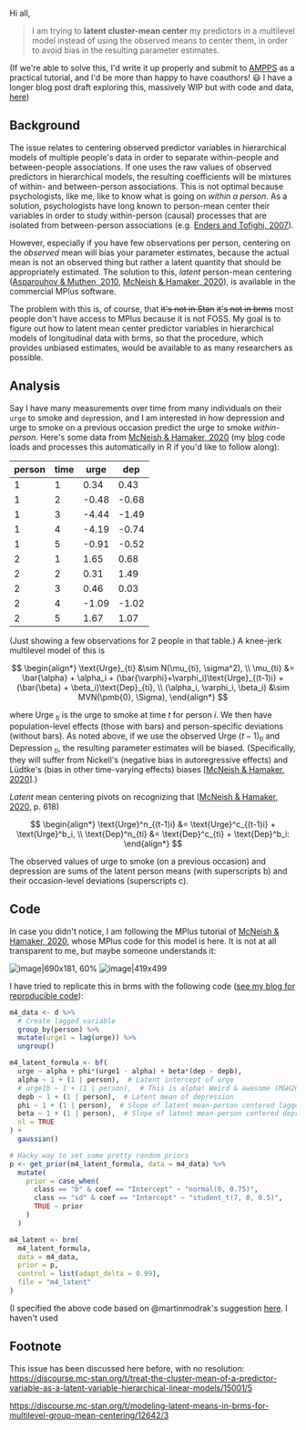 Hi all,

>I am trying to **latent cluster-mean center** my predictors in a multilevel model instead of using the observed means to center them, in order to avoid bias in the resulting parameter estimates. 

(If we're able to solve this, I'd write it up properly and submit to [AMPPS](https://www.psychologicalscience.org/publications/ampps) as a practical tutorial, and I'd be more than happy to have coauthors! 😃 I have a longer blog post draft exploring this, massively WIP but with code and data, [here](https://mvuorre.github.io/posts/stan-latent-mean-centering/))

## Background

The issue relates to centering observed predictor variables in hierarchical models of multiple people's data in order to separate within-people and between-people associations. If one uses the raw values of observed predictors in hierarchical models, the resulting coefficients will be mixtures of within- and between-person associations. This is not optimal because psychologists, like me, like to know what is going on *within a person*. As a solution, psychologists have long known to person-mean center their variables in order to study within-person (causal) processes that are isolated from between-person associations (e.g. [Enders and Tofighi, 2007](https://sci-hub.wf/10.1037/1082-989x.12.2.121)).

However, especially if you have few observations per person, centering on the *observed* mean will bias your parameter estimates, because the actual mean is not an observed thing but rather a latent quantity that should be appropriately estimated. The solution to this, *latent* person-mean centering ([Asparouhov & Muthen, 2010](https://www.tandfonline.com/doi/full/10.1080/10705511.2018.1511375), [McNeish & Hamaker, 2020](https://osf.io/j56bm/download)), is available in the commercial MPlus software. 

The problem with this is, of course, that ~~it's not in Stan~~ ~~it's not in brms~~ most people don't have access to MPlus because it is not FOSS. My goal is to figure out how to latent mean center predictor variables in hierarchical models of longitudinal data with brms, so that the procedure, which provides unbiased estimates, would be available to as many researchers as possible.

## Analysis

Say I have many measurements over time from many individuals on their `urge` to smoke and `dep`ression, and I am interested in how depression and urge to smoke on a previous occasion predict the urge to smoke *within-person*. Here's some data from [McNeish & Hamaker, 2020](https://osf.io/j56bm/download) (my [blog](https://mvuorre.github.io/posts/stan-latent-mean-centering/) code loads and processes this automatically in R if you'd like to follow along):

|person|time|urge|dep|
|---|---|---|---|
|1|1|0.34|0.43|
|1|2|-0.48|-0.68|
|1|3|-4.44|-1.49|
|1|4|-4.19|-0.74|
|1|5|-0.91|-0.52|
|2|1|1.65|0.68|
|2|2|0.31|1.49|
|2|3|0.46|0.03|
|2|4|-1.09|-1.02|
|2|5|1.67|1.07|

(Just showing a few observations for 2 people in that table.) A knee-jerk multilevel model of this is 

$$
\begin{align*}
\text{Urge}_{ti} &\sim N(\mu_{ti}, \sigma^2), \\
\mu_{ti} &= \bar{\alpha} + \alpha_i + (\bar{\varphi}+\varphi_i)\text{Urge}_{(t-1)i} + (\bar{\beta} + \beta_i)\text{Dep}_{ti}, \\
(\alpha_i, \varphi_i, \beta_i) &\sim MVN(\pmb{0}, \Sigma),
\end{align*}
$$ 

where Urge $_{ti}$ is the urge to smoke at time *t* for person *i*. We then have population-level effects (those with bars) and person-specific deviations (without bars). As noted above, if we use the observed Urge $(t-1)_{ti}$ and Depression $_{ti}$, the resulting parameter estimates will be biased. (Specifically, they will suffer from Nickell's (negative bias in autoregressive effects) and Lüdtke's (bias in other time-varying effects) biases [[McNeish & Hamaker, 2020](https://osf.io/j56bm/download)].)

*Latent* mean centering pivots on recognizing that ([McNeish & Hamaker, 2020](https://osf.io/j56bm/download), p. 618)

$$
\begin{align*}
\text{Urge}^n_{(t-1)i} &= \text{Urge}^c_{(t-1)i} + \text{Urge}^b_i, \\
\text{Dep}^n_{ti} &= \text{Dep}^c_{ti} + \text{Dep}^b_i:
\end{align*}
$$

The observed values of urge to smoke (on a previous occasion) and depression are sums of the latent person means (with superscripts b) and their occasion-level deviations (superscripts c).

## Code

In case you didn't notice, I am following the MPlus tutorial of [McNeish & Hamaker, 2020](https://osf.io/j56bm/download), whose MPlus code for this model is here. It is not at all transparent to me, but maybe someone understands it:

![image|690x181, 60%](upload://rrNzklsY4idbAmjiKmC1PtN8m4o.png)
![image|419x499](upload://lAm6hQftuMthJcwuk1oVJECbRQy.png)

I have tried to replicate this in brms with the following code ([see my blog for reproducible code](https://mvuorre.github.io/posts/stan-latent-mean-centering/)):

```r
m4_data <- d %>% 
  # Create lagged variable
  group_by(person) %>% 
  mutate(urge1 = lag(urge)) %>% 
  ungroup()

m4_latent_formula <- bf(
  urge ~ alpha + phi*(urge1 - alpha) + beta*(dep - depb),
  alpha ~ 1 + (1 | person),  # Latent intercept of urge
  # urge1b ~ 1 + (1 | person),  # This is alpha! Weird & awesome (M&H2020 p.618)
  depb ~ 1 + (1 | person),  # Latent mean of depression
  phi ~ 1 + (1 | person),  # Slope of latent mean-person centered lagged urge on urge
  beta ~ 1 + (1 | person),  # Slope of latent mean-person centered depression on urge
  nl = TRUE
) +
  gaussian()

# Hacky way to set some pretty random priors
p <- get_prior(m4_latent_formula, data = m4_data) %>% 
  mutate(
    prior = case_when(
      class == "b" & coef == "Intercept" ~ "normal(0, 0.75)",
      class == "sd" & coef == "Intercept" ~ "student_t(7, 0, 0.5)",
      TRUE ~ prior
    )
  )

m4_latent <- brm(
  m4_latent_formula,
  data = m4_data,
  prior = p,
  control = list(adapt_delta = 0.99),
  file = "m4_latent"
)
```

(I specified the above code based on @martinmodrak's suggestion [here](https://discourse.mc-stan.org/t/modeling-latent-means-in-brms-for-multilevel-group-mean-centering/12642/4). I haven't used 

## Footnote

This issue has been discussed here before, with no resolution:
https://discourse.mc-stan.org/t/treat-the-cluster-mean-of-a-predictor-variable-as-a-latent-variable-hierarchical-linear-models/15001/5

https://discourse.mc-stan.org/t/modeling-latent-means-in-brms-for-multilevel-group-mean-centering/12642/3


